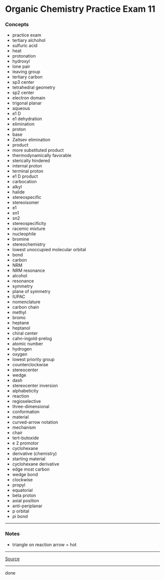 # Organic Chemistry Practice Exam 11

### Concepts

- practice exam
- tertiary alchohol
- sulfuric acid
- heat
- protonation
- hydroxyl
- lone pair
- leaving group
- tertiary carbon
- sp3 center
- tetrahedral geometry
- sp2 center
- electron domain
- trigonal planar
- aqueous
- e1 D
- e1 dehydration
- elimination
- proton
- base
- Zaitsev elimination
- product
- more substituted product
- thermodynamically favorable
- sterically hindered
- internal proton
- terminal proton
- e1 D product
- carbocation
- alkyl
- halide
- stereospecific
- stereoisomer
- e1
- sn1
- sn2
- stereospecificity
- racemic mixture
- nucleophile
- bromine
- stereochemistry
- lowest unoccupied molecular orbital
- bond
- carbon
- NRM
- NRM resonance
- alcohol
- resonance
- symmetry
- plane of symmetry
- IUPAC
- nomenclature
- carbon chain
- methyl
- bromo
- heptane
- heptanol
- chiral center
- cahn-ingold-prelog
- atomic number
- hydrogen
- oxygen
- lowest priority group
- counterclockwise
- stereocenter
- wedge
- dash
- stereocenter inversion
- alphabeticity
- reaction
- regioselective
- three-dimensional
- conformation
- material
- curved-arrow notation
- mechanism
- chair
- tert-butoxide
- e 2 promotor
- cyclohexane
- derivative (chemistry)
- starting material
- cyclohexane derivative
- edge most carbon
- wedge bond
- clockwise
- propyl
- equatorial
- beta proton
- axial position
- anti-periplanar
- p orbital
- pi bond

---

### Notes

- triangle on reaction arrow = hot

---

[Source](https://youtu.be/XbAjOpy3axg)

---

done